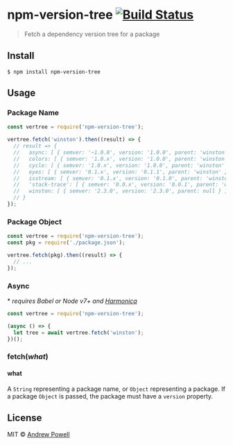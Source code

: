 # npm-version-tree [![Build Status](https://travis-ci.org/shellscape/npm-version-tree.svg?branch=master)](https://travis-ci.org/shellscape/npm-version-tree)

> Fetch a dependency version tree for a package

## Install

```
$ npm install npm-version-tree
```

## Usage

### Package Name

```js
const vertree = require('npm-version-tree');

vertree.fetch('winston').then((result) => {
  // result => {
  //   async: [ { semver: '~1.0.0', version: '1.0.0', parent: 'winston' } ],
  //   colors: [ { semver: '1.0.x', version: '1.0.0', parent: 'winston' } ],
  //   cycle: [ { semver: '1.0.x', version: '1.0.0', parent: 'winston' } ],
  //   eyes: [ { semver: '0.1.x', version: '0.1.1', parent: 'winston' } ],
  //   isstream: [ { semver: '0.1.x', version: '0.1.0', parent: 'winston' } ],
  //   'stack-trace': [ { semver: '0.0.x', version: '0.0.1', parent: 'winston' } ],
  //   winston: [ { semver: '2.3.0', version: '2.3.0', parent: null } ]
  // }
});

```

### Package Object

```js
const vertree = require('npm-version-tree');
const pkg = require('./package.json');

vertree.fetch(pkg).then((result) => {
  // ...
});

```

### Async

\* *requires Babel or Node v7+ and [Harmonica](https://github.com/shellscape/harmonica)*

```js
const vertree = require('npm-version-tree');

(async () => {
  let tree = await vertree.fetch('winston');
})();
```

### fetch(*what*)

#### what

A `String` representing a package name, or `Object` representing a package. If
a package `Object` is passed, the package must have a `version` property.

## License

MIT © [Andrew Powell](http://shellscape.org)
